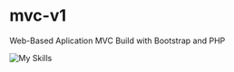 # mvc-v1
Web-Based Aplication MVC
Build with Bootstrap and PHP

![My Skills](https://skillicons.dev/icons?i=php,bootstrap)
